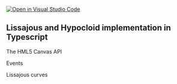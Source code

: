 [![Open in Visual Studio Code](https://classroom.github.com/assets/open-in-vscode-c66648af7eb3fe8bc4f294546bfd86ef473780cde1dea487d3c4ff354943c9ae.svg)](https://classroom.github.com/online_ide?assignment_repo_id=7777151&assignment_repo_type=AssignmentRepo)
## Lissajous and Hypocloid implementation in Typescript

The HML5 Canvas API

Events

Lissajous curves
